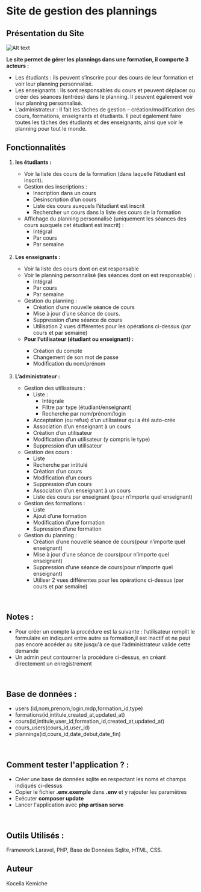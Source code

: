 
# Site de gestion des plannings


## Présentation du Site
![Alt text](C:\Users\ykemi\koceila\Koceila_L3\IA\MeilleurevsTétu.img?raw=true "Optional Title")
<p> <strong> Le site permet de gérer les plannings dans une formation, il comporte 3 acteurs : </strong></p>
<ul>
<li>Les étudiants : ils peuvent s’inscrire pour des cours de leur formation et voir leur planning personnalisé.
</li>
<li>Les enseignants : Ils sont responsables du cours et peuvent déplacer ou créer des séances (entrées) dans le planning. Il
peuvent également voir leur planning personnalisé.</li>
 <li>L’administrateur : Il fait les tâches de gestion – création/modification des cours, formations, enseignants et étudiants. Il
peut également faire toutes les tâches des étudiants et des enseignants, ainsi que voir le planning pour tout le monde.</li>
 </ul>
 
## Fonctionnalités
<ol>
    <li>
       <strong>les étudiants : </strong></li>
    
<ul>
 <li> Voir la liste des cours de la formation (dans laquelle l’étudiant est inscrit).
   
 </li>
   
 <li>Gestion des inscriptions :
    <ul> 
      <li>Inscription dans un cours</li>
      <li>Désinscription d’un cours</li>
      <li>Liste des cours auxquels l’étudiant est inscrit</li>
      <li>Rechercher un cours dans la liste des cours de la formation</li> 

   </ul> 
   
   
 </li>

 <li> Affichage du planning personnalisé (uniquement les séances des cours auxquels cet étudiant est inscrit) :

  <ul> 
      <li>Intégral</li>
      <li>Par cours</li>
      <li>Par semaine</li>


   </ul>  
   </li>
      
 </ul>
 </br>
 <li><strong> Les enseignants : </strong></li>
 <ul>
    <li>Voir la liste des cours dont on est responsable</li>
 <li> Voir le planning personnalisé (les séances dont on est responsable) :

  <ul> 
      <li>Intégral</li>
      <li>Par cours</li>
      <li>Par semaine</li>


   </ul>  
 </li> 
 <li> Gestion du planning :

   <ul> 
      <li>Création d’une nouvelle séance de cours</li>
      <li>Mise à jour d’une séance de cours.</li>
      <li>Suppression d’une séance de cours</li>
      <li>Utilisation 2 vues différentes pour les opérations ci-dessus (par cours et par semaine)</li>


   </ul>  
 </li> 
  <li><strong> Pour l’utilisateur (étudiant ou enseignant) : </strong></li>
      <ul> 
      <li>Création du compte</li>
      <li>Changement de son mot de passe</li>
      <li>Modification du nom/prénom</li>


   </ul> 

   </ul>
   </br>
 <li><strong> L’administrateur : </strong></li>
 <ul>
 
 <li> Gestion des utilisateurs :
    <ul> 
 <li>Liste :
    <ul> 
      <li>Intégrale</li>
      <li>Filtre par type (étudiant/enseignant)</li>
      <li>Recherche par nom/prénom/login</li>

   </ul> 
   
   
 </li>
      <li>Acceptation (ou refus) d’un utilisateur qui a été auto-crée</li>
      <li>Association d’un enseignant à un cours</li>
      <li>Création d’un utilisateur</li>
      <li>Modification d’un utilisateur (y compris le type)</li>
      <li>Suppression d’un utilisateur</li>
        
      
   </ul>    
 </li>
 
 <li> Gestion des cours :
    <ul> 
      <li>Liste</li>
      <li>Recherche par intitulé</li>
      <li>Création d’un cours</li>
      <li>Modification d’un cours</li>
      <li>Suppression d’un cours</li>
     <li>Association d’un enseignant à un cours</li>
     <li>Liste des cours par enseignant (pour n’importe quel enseignant)</li>
   </ul>   
    
 </li>
 
  <li> Gestion des formations :
    <ul> 
      <li>Liste</li>
      <li>Ajout d’une formation</li>
      <li>Modification d’une formation</li> 
      <li>Supression d’une formation</li>
   </ul>   
    
 </li>
 
   <li> Gestion du planning :
    <ul> 
      <li>Création d’une nouvelle séance de cours(pour n’importe quel enseignant)</li>
      <li>Mise à jour d’une séance de cours(pour n’importe quel enseignant)</li>
      <li>Suppression d’une séance de cours(pour n’importe quel enseignant)</li> 
      <li>Utiliser 2 vues différentes pour les opérations ci-dessus (par cours et par semaine)</li>
   </ul>   
    
 </li>



</ul>
 
 
 </ol>
 </br>
 
 ## Notes :
<ul>
    <li>Pour créer un compte la procédure est la suivante : l’utilisateur remplit le formulaire en indiquant entre autre sa
formation,il est inactif et ne peut pas encore accéder au site jusqu'à ce que  l’administrateur valide cette demande </li> 
    <li>Un admin peut contourner la procédure ci-dessus, en créant directement un enregistrement</li>

 </ul>

<br/>
 
## Base de données :
<ul>
    <li>users (id,nom,prenom,login,mdp,formation_id,type)
</li> 
    <li>formations(id,intitule,created_at,updated_at)
</li>
    <li>cours(id,intitule,user_id,formation_id,created_at,updated_at)
</li>
    <li>cours_users(cours_id,user_id)</li>
    </li>
    <li>plannings(id,cours_id,date_debut,date_fin)</li>
 </ul>

<br/>

## Comment tester l'application ? :
<ul>
    <li>Créer une base de données sqlite en respectant les noms et champs indiqués ci-dessus </li> 
    <li>Copier le fichier <strong>.env.exemple</strong> dans <strong> .env </strong> et y rajouter les paramètres </li>
    <li>Exécuter <strong>composer update </strong></li>
    <li>Lancer l'application avec <strong> php artisan serve </strong></li>
 </ul>

<br/>

## Outils Utilisés :

Framework Laravel, PHP, Base de Données Sqlite, HTML, CSS. 


## Auteur
Koceila Kemiche
